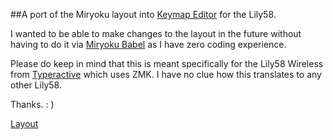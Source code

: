 ##A port of the Miryoku layout into [Keymap Editor](https://github.com/nickcoutsos/keymap-editor) for the Lily58.

I wanted to be able to make changes to the layout in the future without having to do it via [Miryoku Babel](https://github.com/manna-harbour/miryoku_babel) as I have zero coding experience. 

Please do keep in mind that this is meant specifically for the Lily58 Wireless from [Typeractive](https://typeractive.xyz/) which uses ZMK. I have no clue how this translates to any other Lily58.

Thanks. : )

[Layout](./lily58.png)
